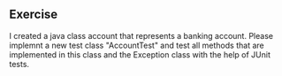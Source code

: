 ## Exercise 

I created a java class account that represents a banking account. Please implemnt a new test class "AccountTest" and test all methods that are implemented in this class and the Exception class with the help of JUnit tests. 
